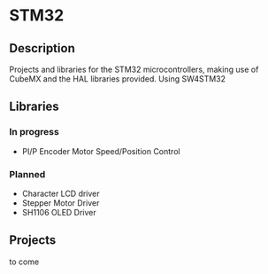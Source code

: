 # STM32
## Description
Projects and libraries for the STM32 microcontrollers, making use of CubeMX and the HAL libraries provided. Using SW4STM32

## Libraries
### In progress
- PI/P Encoder Motor Speed/Position Control

### Planned
- Character LCD driver
- Stepper Motor Driver
- SH1106 OLED Driver

## Projects
to come


